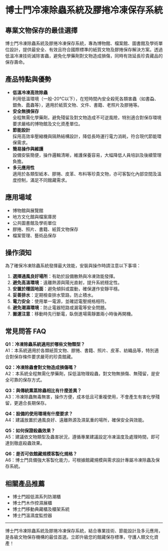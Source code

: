 # 博士門冷凍除蟲系統及膠捲冷凍保存系統

## 專業文物保存的最佳選擇

博士門冷凍除蟲系統及膠捲冷凍保存系統，專為博物館、檔案館、圖書館及學術單位設計，提供最安全、有效且符合國際標準的紙質文物及膠捲保存解決方案。透過低溫冷凍技術滅除害蟲，避免化學藥劑對文物造成損傷，同時有效延長珍貴藏品的保存壽命。

## 產品特點與優勢

- **低溫冷凍高效除蟲**  
  利用低溫環境（一般-20°C以下），在短時間內安全殺死各類害蟲（如書蝨、銀魚、蠹蟲等），適用於紙質文物、文件、書籍、老照片及膠捲等。
- **安全無損保存**  
  全程無需化學藥劑，避免殘留及對文物造成不可逆風險，特別適合對保存環境要求嚴格的博物館及文化資產單位。
- **節能設計**  
  採用高效率壓縮機與隔熱結構設計，降低長時運行電力消耗，符合現代節能環保需求。
- **簡易操作與維護**  
  設備安裝簡便，操作邏輯清晰，維護保養容易，大幅降低人員培訓及後續管理負擔。
- **多元應用性**  
  適用於各類型紙本、膠捲、皮革、布料等珍貴文物，亦可客製化內部空間及溫度控制，滿足不同館藏需求。

## 應用場域

- 博物館與展覽館
- 地方文化館與檔案庫房
- 公共圖書館及學術單位
- 膠捲、照片、書籍、紙質文物保存
- 檔案管理、藝術品保存

## 操作須知

為了確保冷凍除蟲系統發揮最大效能，安裝與操作時請注意以下事項：

1. **選擇通風良好場所**：有助於設備散熱與冷凍效能發揮。
2. **避免高溫環境**：遠離熱源與陽光直射，提升系統穩定性。
3. **安置於穩固地面**：避免傾斜或震動，確保運作安靜平穩。
4. **妥善排水**：定期檢查排水管路，防止積水。
5. **電力安全**：使用單一電源，並確認電壓規格相符。
6. **避免潮濕環境**：防止電器短路或漏電等安全問題。
7. **搬運注意**：移動時先行斷電，臥倒進場需靜置兩小時後再開機。

## 常見問答 FAQ

**Q1：冷凍除蟲系統適用於哪些文物類型？**  
A1：本系統適用於各類紙質文物、膠捲、書籍、照片、皮革、紡織品等，特別適合對保存條件要求嚴苛的珍貴館藏。

**Q2：冷凍除蟲會對文物造成損傷嗎？**  
A2：本系統全程無需化學藥劑，採低溫物理殺蟲，對文物無損傷、無殘留，是安全可靠的保存方式。

**Q3：與傳統熏蒸除蟲相比有什麼差異？**  
A3：冷凍除蟲無毒無害，操作方便，成本低且可重複使用，不會產生有害化學殘留，更適合長期保存。

**Q4：設備的使用環境有什麼要求？**  
A4：建議放置於通風良好、遠離熱源及濕氣重的場所，確保安全與效能。

**Q5：如何保證殺蟲效果？**  
A5：建議依文物類型及蟲害狀況，遵循專業建議設定冷凍溫度及處理時間，即可達到徹底殺蟲效果。

**Q6：是否可依館藏規模客製化規格？**  
A6：博士門具備強大客製化能力，可根據館藏規模與需求設計專屬冷凍除蟲及保存系統。

## 相關產品推薦

- 博士門超低濕系列防潮櫃
- 博士門木作控濕展櫃
- 博士門移動典藏櫃及櫃架系統
- 博士門溫濕度監控器

---

博士門冷凍除蟲系統及膠捲冷凍保存系統，結合專業技術、節能設計及多元應用，是各級文物保存機構的最佳首選。立即升級您的館藏保存標準，守護人類文化資產！
